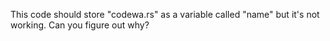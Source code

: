 This code should store "codewa.rs" as a variable called "name" but it's not working. Can you figure out why?